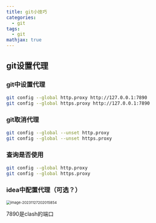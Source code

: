 ```yaml
---
title: git小技巧
categories:
  - git
tags:
  - git
mathjax: true
---
```

<meta name="referrer" content="no-referrer"/>

## git设置代理

### git中设置代理

~~~bash
git config --global http.proxy http://127.0.0.1:7890
git config --global https.proxy http://127.0.0.1:7890
~~~

### git取消代理

~~~bash
git config --global --unset http.proxy
git config --global --unset https.proxy
~~~

### 查询是否使用

~~~bash
git config --global http.proxy 
git config --global https.proxy 
~~~

### idea中配置代理（可选？）

<img src="https://gitee.com/hollis7/pictures/raw/master/2023/11/27/42136_image-20231127202015854.png" alt="image-20231127202015854" style="zoom: 67%;" />

7890是clash的端口